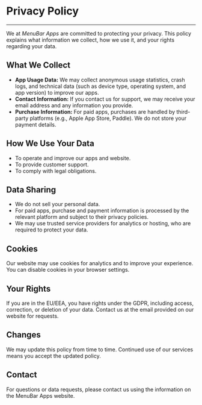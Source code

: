# Privacy Policy

---

We at _MenuBar Apps_ are committed to protecting your privacy. This policy explains what information we collect, how we use it, and your rights regarding your data.

## What We Collect

- **App Usage Data:** We may collect anonymous usage statistics, crash logs, and technical data (such as device type, operating system, and app version) to improve our apps.
- **Contact Information:** If you contact us for support, we may receive your email address and any information you provide.
- **Purchase Information:** For paid apps, purchases are handled by third-party platforms (e.g., Apple App Store, Paddle). We do not store your payment details.

## How We Use Your Data

- To operate and improve our apps and website.
- To provide customer support.
- To comply with legal obligations.

## Data Sharing

- We do not sell your personal data.
- For paid apps, purchase and payment information is processed by the relevant platform and subject to their privacy policies.
- We may use trusted service providers for analytics or hosting, who are required to protect your data.

## Cookies

Our website may use cookies for analytics and to improve your experience. You can disable cookies in your browser settings.

## Your Rights

If you are in the EU/EEA, you have rights under the GDPR, including access, correction, or deletion of your data. Contact us at the email provided on our website for requests.

## Changes

We may update this policy from time to time. Continued use of our services means you accept the updated policy.

## Contact

For questions or data requests, please contact us using the information on the MenuBar Apps website.
